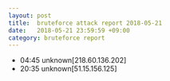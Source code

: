 ```yaml
---
layout: post
title:  bruteforce attack report 2018-05-21
date:   2018-05-21 23:59:59 +09:00
category: bruteforce report
---
```


* 04:45 unknown[218.60.136.202]
* 20:35 unknown[51.15.156.125]
